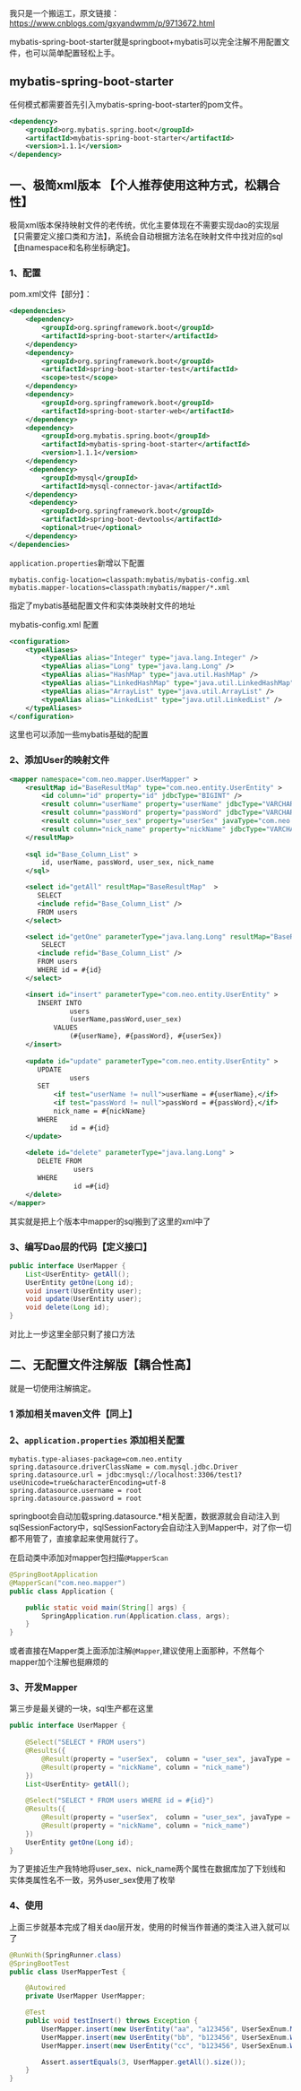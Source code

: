 我只是一个搬运工，原文链接：https://www.cnblogs.com/gxyandwmm/p/9713672.html

mybatis-spring-boot-starter就是springboot+mybatis可以完全注解不用配置文件，也可以简单配置轻松上手。

## mybatis-spring-boot-starter

任何模式都需要首先引入mybatis-spring-boot-starter的pom文件。

```xml
<dependency>
    <groupId>org.mybatis.spring.boot</groupId>
    <artifactId>mybatis-spring-boot-starter</artifactId>
    <version>1.1.1</version>
</dependency>
```

## 一、极简xml版本 【个人推荐使用这种方式，松耦合性】

极简xml版本保持映射文件的老传统，优化主要体现在不需要实现dao的实现层【只需要定义接口类和方法】，系统会自动根据方法名在映射文件中找对应的sql【由namespace和名称坐标确定】。

### 1、配置

pom.xml文件【部分】：

```xml
<dependencies>
    <dependency>
        <groupId>org.springframework.boot</groupId>
        <artifactId>spring-boot-starter</artifactId>
    </dependency>
    <dependency>
        <groupId>org.springframework.boot</groupId>
        <artifactId>spring-boot-starter-test</artifactId>
        <scope>test</scope>
    </dependency>
    <dependency>
        <groupId>org.springframework.boot</groupId>
        <artifactId>spring-boot-starter-web</artifactId>
    </dependency>
    <dependency>
        <groupId>org.mybatis.spring.boot</groupId>
        <artifactId>mybatis-spring-boot-starter</artifactId>
        <version>1.1.1</version>
    </dependency>
     <dependency>
        <groupId>mysql</groupId>
        <artifactId>mysql-connector-java</artifactId>
    </dependency>
     <dependency>
        <groupId>org.springframework.boot</groupId>
        <artifactId>spring-boot-devtools</artifactId>
        <optional>true</optional>
    </dependency>
</dependencies>
```

`application.properties`新增以下配置

```properties
mybatis.config-location=classpath:mybatis/mybatis-config.xml
mybatis.mapper-locations=classpath:mybatis/mapper/*.xml
```

指定了mybatis基础配置文件和实体类映射文件的地址

mybatis-config.xml 配置

```xml
<configuration>
    <typeAliases>
        <typeAlias alias="Integer" type="java.lang.Integer" />
        <typeAlias alias="Long" type="java.lang.Long" />
        <typeAlias alias="HashMap" type="java.util.HashMap" />
        <typeAlias alias="LinkedHashMap" type="java.util.LinkedHashMap" />
        <typeAlias alias="ArrayList" type="java.util.ArrayList" />
        <typeAlias alias="LinkedList" type="java.util.LinkedList" />
    </typeAliases>
</configuration>
```

这里也可以添加一些mybatis基础的配置

### 2、添加User的映射文件

```xml
<mapper namespace="com.neo.mapper.UserMapper" >
    <resultMap id="BaseResultMap" type="com.neo.entity.UserEntity" >
        <id column="id" property="id" jdbcType="BIGINT" />
        <result column="userName" property="userName" jdbcType="VARCHAR" />
        <result column="passWord" property="passWord" jdbcType="VARCHAR" />
        <result column="user_sex" property="userSex" javaType="com.neo.enums.UserSexEnum"/>
        <result column="nick_name" property="nickName" jdbcType="VARCHAR" />
    </resultMap>
    
    <sql id="Base_Column_List" >
        id, userName, passWord, user_sex, nick_name
    </sql>

    <select id="getAll" resultMap="BaseResultMap"  >
       SELECT 
       <include refid="Base_Column_List" />
       FROM users
    </select>

    <select id="getOne" parameterType="java.lang.Long" resultMap="BaseResultMap" >
        SELECT 
       <include refid="Base_Column_List" />
       FROM users
       WHERE id = #{id}
    </select>

    <insert id="insert" parameterType="com.neo.entity.UserEntity" >
       INSERT INTO 
               users
               (userName,passWord,user_sex) 
           VALUES
               (#{userName}, #{passWord}, #{userSex})
    </insert>
    
    <update id="update" parameterType="com.neo.entity.UserEntity" >
       UPDATE 
               users 
       SET 
           <if test="userName != null">userName = #{userName},</if>
           <if test="passWord != null">passWord = #{passWord},</if>
           nick_name = #{nickName}
       WHERE 
               id = #{id}
    </update>
    
    <delete id="delete" parameterType="java.lang.Long" >
       DELETE FROM
                users 
       WHERE 
                id =#{id}
    </delete>
</mapper>
```

其实就是把上个版本中mapper的sql搬到了这里的xml中了

### 3、编写Dao层的代码【定义接口】

```java
public interface UserMapper {
    List<UserEntity> getAll();
    UserEntity getOne(Long id);
    void insert(UserEntity user);
    void update(UserEntity user);
    void delete(Long id);
}
```

对比上一步这里全部只剩了接口方法

## 二、无配置文件注解版【耦合性高】

就是一切使用注解搞定。

### 1 添加相关maven文件【同上】

### 2、`application.properties` 添加相关配置

```properties
mybatis.type-aliases-package=com.neo.entity
spring.datasource.driverClassName = com.mysql.jdbc.Driver
spring.datasource.url = jdbc:mysql://localhost:3306/test1?useUnicode=true&characterEncoding=utf-8
spring.datasource.username = root
spring.datasource.password = root
```

springboot会自动加载spring.datasource.*相关配置，数据源就会自动注入到sqlSessionFactory中，sqlSessionFactory会自动注入到Mapper中，对了你一切都不用管了，直接拿起来使用就行了。

在启动类中添加对mapper包扫描`@MapperScan`

```java
@SpringBootApplication
@MapperScan("com.neo.mapper")
public class Application {

    public static void main(String[] args) {
        SpringApplication.run(Application.class, args);
    }
}
```

或者直接在Mapper类上面添加注解`@Mapper`,建议使用上面那种，不然每个mapper加个注解也挺麻烦的

### 3、开发Mapper

第三步是最关键的一块，sql生产都在这里

```java
public interface UserMapper {
    
    @Select("SELECT * FROM users")
    @Results({
        @Result(property = "userSex",  column = "user_sex", javaType = UserSexEnum.class),
        @Result(property = "nickName", column = "nick_name")
    })
    List<UserEntity> getAll();
    
    @Select("SELECT * FROM users WHERE id = #{id}")
    @Results({
        @Result(property = "userSex",  column = "user_sex", javaType = UserSexEnum.class),
        @Result(property = "nickName", column = "nick_name")
    })
    UserEntity getOne(Long id);
}
```

为了更接近生产我特地将user_sex、nick_name两个属性在数据库加了下划线和实体类属性名不一致，另外user_sex使用了枚举

### 4、使用

上面三步就基本完成了相关dao层开发，使用的时候当作普通的类注入进入就可以了

```java
@RunWith(SpringRunner.class)
@SpringBootTest
public class UserMapperTest {

    @Autowired
    private UserMapper UserMapper;

    @Test
    public void testInsert() throws Exception {
        UserMapper.insert(new UserEntity("aa", "a123456", UserSexEnum.MAN));
        UserMapper.insert(new UserEntity("bb", "b123456", UserSexEnum.WOMAN));
        UserMapper.insert(new UserEntity("cc", "b123456", UserSexEnum.WOMAN));

        Assert.assertEquals(3, UserMapper.getAll().size());
    }
}
```


